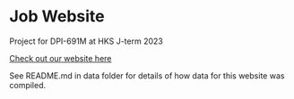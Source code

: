 # Job Website
Project for DPI-691M at HKS J-term 2023

<a href="https://jtammelleo.github.io/job-website/">Check out our website here</a>

See README.md in data folder for details of how data for this website was compiled. 
